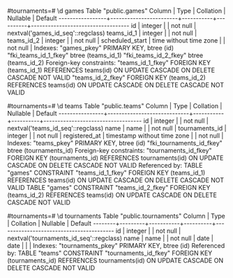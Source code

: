 #tournaments=# \d games
                                        Table "public.games"
     Column      |          Type          | Collation | Nullable |              Default
-----------------+------------------------+-----------+----------+-----------------------------------
 id              | integer                |           | not null | nextval('games_id_seq'::regclass)
 teams_id_1      | integer                |           | not null | 
 teams_id_2      | integer                |           | not null | 
 scheduled_start | time without time zone |           | not null | 
Indexes:
    "games_pkey" PRIMARY KEY, btree (id)
    "fki_teams_id_1_fkey" btree (teams_id_1)
    "fki_teams_id_2_fkey" btree (teams_id_2)
Foreign-key constraints:
    "teams_id_1_fkey" FOREIGN KEY (teams_id_1) REFERENCES teams(id) ON UPDATE CASCADE ON DELETE CASCADE NOT VALID
    "teams_id_2_fkey" FOREIGN KEY (teams_id_2) REFERENCES teams(id) ON UPDATE CASCADE ON DELETE CASCADE NOT VALID

#tournaments=# \d teams
                                          Table "public.teams"
     Column     |            Type             | Collation | Nullable |              Default
----------------+-----------------------------+-----------+----------+-----------------------------------
 id             | integer                     |           | not null | nextval('teams_id_seq'::regclass)
 name           | name                        |           | not null | 
 tournaments_id | integer                     |           | not null | 
 registered_at  | timestamp without time zone |           | not null | 
Indexes:
    "teams_pkey" PRIMARY KEY, btree (id)
    "fki_tournaments_id_fkey" btree (tournaments_id)
Foreign-key constraints:
    "tournaments_id_fkey" FOREIGN KEY (tournaments_id) REFERENCES tournaments(id) ON UPDATE CASCADE ON DELETE CASCADE NOT VALID
Referenced by:
    TABLE "games" CONSTRAINT "teams_id_1_fkey" FOREIGN KEY (teams_id_1) REFERENCES teams(id) ON UPDATE CASCADE ON DELETE CASCADE NOT VALID
    TABLE "games" CONSTRAINT "teams_id_2_fkey" FOREIGN KEY (teams_id_2) REFERENCES teams(id) ON UPDATE CASCADE ON DELETE CASCADE NOT VALID

#tournaments=# \d tournaments
                            Table "public.tournaments"
 Column |  Type   | Collation | Nullable |                 Default
--------+---------+-----------+----------+-----------------------------------------
 id     | integer |           | not null | nextval('tournaments_id_seq'::regclass)
 name   | name    |           | not null | 
 date   | date    |           |          | 
Indexes:
    "tournaments_pkey" PRIMARY KEY, btree (id)
Referenced by:
    TABLE "teams" CONSTRAINT "tournaments_id_fkey" FOREIGN KEY (tournaments_id) REFERENCES tournaments(id) ON UPDATE CASCADE ON DELETE CASCADE NOT VALID

